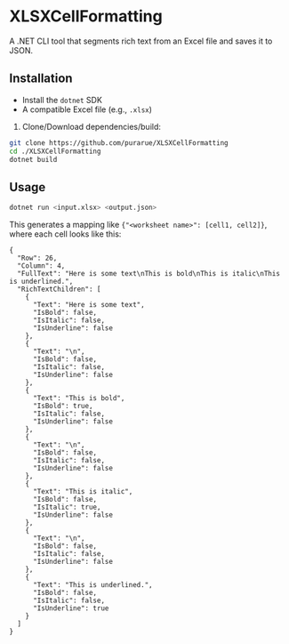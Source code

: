 # XLSXCellFormatting

A .NET CLI tool that segments rich text from an Excel file and saves it to JSON.

## Installation

- Install the `dotnet` SDK
- A compatible Excel file (e.g., `.xlsx`)

1. Clone/Download dependencies/build:

```sh
git clone https://github.com/purarue/XLSXCellFormatting
cd ./XLSXCellFormatting
dotnet build
```

## Usage

```sh
dotnet run <input.xlsx> <output.json>
```

This generates a mapping like `{"<worksheet name>": [cell1, cell2]}`, where each cell looks like this:

```
{
  "Row": 26,
  "Column": 4,
  "FullText": "Here is some text\nThis is bold\nThis is italic\nThis is underlined.",
  "RichTextChildren": [
    {
      "Text": "Here is some text",
      "IsBold": false,
      "IsItalic": false,
      "IsUnderline": false
    },
    {
      "Text": "\n",
      "IsBold": false,
      "IsItalic": false,
      "IsUnderline": false
    },
    {
      "Text": "This is bold",
      "IsBold": true,
      "IsItalic": false,
      "IsUnderline": false
    },
    {
      "Text": "\n",
      "IsBold": false,
      "IsItalic": false,
      "IsUnderline": false
    },
    {
      "Text": "This is italic",
      "IsBold": false,
      "IsItalic": true,
      "IsUnderline": false
    },
    {
      "Text": "\n",
      "IsBold": false,
      "IsItalic": false,
      "IsUnderline": false
    },
    {
      "Text": "This is underlined.",
      "IsBold": false,
      "IsItalic": false,
      "IsUnderline": true
    }
  ]
}
```
